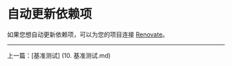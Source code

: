 # 自动更新依赖项

如果您想自动更新依赖项，可以为您的项目连接 [Renovate](https://github.com/marketplace/renovate)。

---

上一篇：[基准测试] (10. 基准测试.md)
